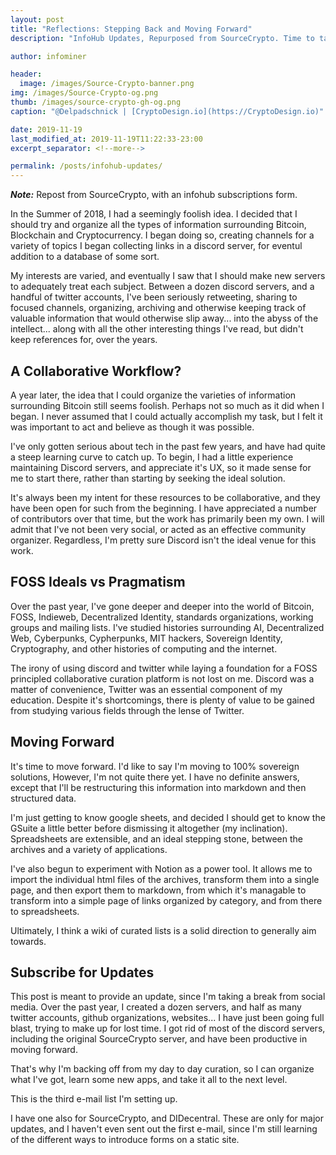 ```yaml
---
layout: post
title: "Reflections: Stepping Back and Moving Forward"
description: "InfoHub Updates, Repurposed from SourceCrypto. Time to take a step back, reflect and optimize the workflow."

author: infominer

header:
  image: /images/Source-Crypto-banner.png
img: /images/Source-Crypto-og.png
thumb: /images/source-crypto-gh-og.png
caption: "@Delpadschnick | [CryptoDesign.io](https://CryptoDesign.io)"

date: 2019-11-19
last_modified_at: 2019-11-19T11:22:33-23:00
excerpt_separator: <!--more-->

permalink: /posts/infohub-updates/
---
```


_**Note:**_ Repost from SourceCrypto, with an infohub subscriptions form.

In the Summer of 2018, I had a seemingly foolish idea. I decided that I should try and organize all the types of information surrounding Bitcoin, Blockchain and Cryptocurrency. I began doing so, creating channels for a variety of topics I began collecting links in a discord server, for eventul addition to a database of some sort.

<!--more-->

My interests are varied, and eventually I saw that I should make new servers to adequately treat each subject. Between a dozen discord servers, and a handful of twitter accounts, I've been seriously retweeting, sharing to focused channels, organizing, archiving and otherwise keeping track of valuable information that would otherwise slip away... into the abyss of the intellect... along with all the other interesting things I've read, but didn't keep references for, over the years.

## A Collaborative Workflow? 

A year later, the idea that I could organize the varieties of information surrounding Bitcoin still seems foolish. Perhaps not so much as it did when I began. I never assumed that I could actually accomplish my task, but I felt it was important to act and believe as though it was possible.

I've only gotten serious about tech in the past few years, and have had quite a steep learning curve to catch up. To begin, I had a little experience maintaining Discord servers, and appreciate it's UX, so it made sense for me to start there, rather than starting by seeking the ideal solution.

It's always been my intent for these resources to be collaborative, and they have been open for such from the beginning. I have appreciated a number of contributors over that time, but the work has primarily been my own. I will admit that I've not been very social, or acted as an effective community organizer. Regardless, I'm pretty sure Discord isn't the ideal venue for this work.

## FOSS Ideals vs Pragmatism

Over the past year, I've gone deeper and deeper into the world of Bitcoin, FOSS, Indieweb, Decentralized Identity, standards organizations, working groups and mailing lists. I've studied histories surrounding AI, Decentralized Web, Cyberpunks, Cypherpunks, MIT hackers, Sovereign Identity, Cryptography, and other histories of computing and the internet.

The irony of using discord and twitter while laying a foundation for a FOSS principled collaborative curation platform is not lost on me. Discord was a matter of convenience, Twitter was an essential component of my education. Despite it's shortcomings, there is plenty of value to be gained from studying various fields through the lense of Twitter. 

## Moving Forward

It's time to move forward. I'd like to say I'm moving to 100% sovereign solutions, However, I'm not quite there yet. I have no definite answers, except that I'll be restructuring this information into markdown and then structured data.

I'm just getting to know google sheets, and decided I should get to know the GSuite a little better before dismissing it altogether (my inclination). Spreadsheets are extensible, and an ideal stepping stone, between the archives and a variety of applications. 

I've also begun to experiment with Notion as a power tool. It allows me to import the individual html files of the archives, transform them into a single page, and then export them to markdown, from which it's managable to transform into a simple page of links organized by category, and from there to spreadsheets.

Ultimately, I think a wiki of curated lists is a solid direction to generally aim towards.

## Subscribe for Updates

This post is meant to provide an update, since I'm taking a break from social media. Over the past year, I created a dozen servers, and half as many twitter accounts, github organizations, websites... I have just been going full blast, trying to make up for lost time. I got rid of most of the discord servers, including the original SourceCrypto server, and have been productive in moving forward.

That's why I'm backing off from my day to day curation, so I can organize what I've got, learn some new apps, and take it all to the next level.

This is the third e-mail list I'm setting up.

I have one also for SourceCrypto, and DIDecentral. These are only for major updates, and I haven't even sent out the first e-mail, since I'm still learning of the different ways to introduce forms on a static site.
